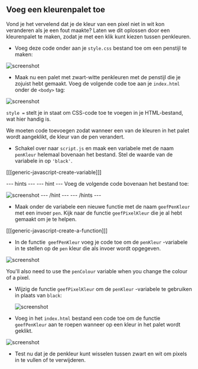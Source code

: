 ## Voeg een kleurenpalet toe

Vond je het vervelend dat je de kleur van een pixel niet in wit kon veranderen als je een fout maakte? Laten we dit oplossen door een kleurenpalet te maken, zodat je met een klik kunt kiezen tussen penkleuren.

+ Voeg deze code onder aan je `style.css` bestand toe om een ​​penstijl te maken:

![screenshot](images/pixel-art-pen.png)

+ Maak nu een palet met zwart-witte penkleuren met de penstijl die je zojuist hebt gemaakt. Voeg de volgende code toe aan je `index.html` onder de `<body>` tag:

![screenshot](images/pixel-art-palette.png)

`style =` stelt je in staat om CSS-code toe te voegen in je HTML-bestand, wat hier handig is.

We moeten code toevoegen zodat wanneer een van de kleuren in het palet wordt aangeklikt, de kleur van de pen verandert.

+ Schakel over naar `script.js` en maak een variabele met de naam `penKleur` helemaal bovenaan het bestand. Stel de waarde van de variabele in op `'black'`.

[[[generic-javascript-create-variable]]]

\--- hints \--- \--- hint \--- Voeg de volgende code bovenaan het bestand toe:

![screenshot](images/pixel-art-pencolour.png) \--- /hint \--- \--- /hints \---

+ Maak onder de variabele een nieuwe functie met de naam `geefPenKleur` met een invoer `pen`. Kijk naar de functie `geefPixelKleur` die je al hebt gemaakt om je te helpen.

[[[generic-javascript-create-a-function]]]

+ In de functie` geefPenKleur` voeg je code toe om de `penKleur` -variabele in te stellen op de `pen` kleur die als invoer wordt opgegeven.

![screenshot](images/pixel-art-set-pen.png)

You'll also need to use the `penColour` variable when you change the colour of a pixel.

+ Wijzig de functie `geefPixelKleur` om de `penKleur` -variabele te gebruiken in plaats van `black`:
    
    ![screenshot](images/pixel-art-use-pen.png)

+ Voeg in het `index.html` bestand een code toe om de functie `geefPenKleur` aan te roepen wanneer op een kleur in het palet wordt geklikt.

![screenshot](images/pixel-art-palette-onclick.png)

+ Test nu dat je de penkleur kunt wisselen tussen zwart en wit om pixels in te vullen of te verwijderen.